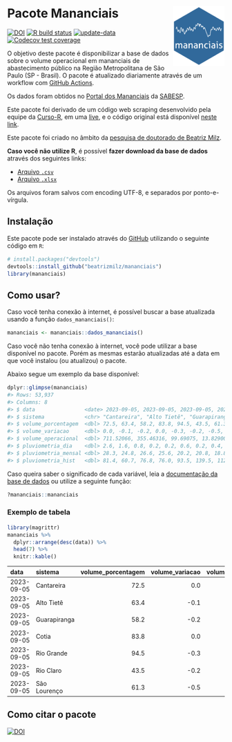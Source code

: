 
<!-- README.md is generated from README.Rmd. Please edit that file -->

# Pacote Mananciais <img src="man/figures/hexlogo.png" align="right" width = "120px"/>

<!-- badges: start -->

[![DOI](https://zenodo.org/badge/DOI/10.5281/zenodo.4733056.svg)](https://doi.org/10.5281/zenodo.4733056)
[![R build
status](https://github.com/beatrizmilz/mananciais/workflows/R-CMD-check/badge.svg)](https://github.com/beatrizmilz/mananciais/actions)
[![update-data](https://github.com/beatrizmilz/mananciais/actions/workflows/2-update_data.yaml/badge.svg)](https://github.com/beatrizmilz/mananciais/actions/workflows/2-update_data.yaml)
[![Codecov test
coverage](https://codecov.io/gh/beatrizmilz/mananciais/branch/master/graph/badge.svg)](https://codecov.io/gh/beatrizmilz/mananciais?branch=master)
<!-- badges: end -->

O objetivo deste pacote é disponibilizar a base de dados sobre o volume
operacional em mananciais de abastecimento público na Região
Metropolitana de São Paulo (SP - Brasil). O pacote é atualizado
diariamente através de um workflow com [GitHub
Actions](https://github.com/beatrizmilz/mananciais/actions).

Os dados foram obtidos no [Portal dos
Mananciais](http://mananciais.sabesp.com.br/Situacao) da
[SABESP](http://site.sabesp.com.br/site/Default.aspx).

Este pacote foi derivado de um código web scraping desenvolvido pela
equipe da [Curso-R](https://www.curso-r.com/), em uma
[live](https://youtu.be/jvZIxrMmOcQ), e o código original está
disponível [neste
link](https://github.com/curso-r/lives/blob/master/drafts/20200730_scraper_sabesp.R).

Este pacote foi criado no âmbito da [pesquisa de doutorado de Beatriz
Milz](https://beatrizmilz.github.io/tese/).

**Caso você não utilize R**, é possível **fazer download da base de
dados** através dos seguintes links:

- [Arquivo
  `.csv`](https://github.com/beatrizmilz/mananciais/raw/master/inst/extdata/mananciais.csv)
- [Arquivo
  `.xlsx`](https://github.com/beatrizmilz/mananciais/blob/master/inst/extdata/mananciais.xlsx?raw=true)

Os arquivos foram salvos com encoding UTF-8, e separados por
ponto-e-vírgula.

## Instalação

Este pacote pode ser instalado através do [GitHub](https://github.com/)
utilizando o seguinte código em `R`:

``` r
# install.packages("devtools")
devtools::install_github("beatrizmilz/mananciais")
library(mananciais)
```

## Como usar?

Caso você tenha conexão à internet, é possível buscar a base atualizada
usando a função `dados_mananciais()`:

``` r
mananciais <- mananciais::dados_mananciais() 
```

Caso você não tenha conexão à internet, você pode utilizar a base
disponível no pacote. Porém as mesmas estarão atualizadas até a data em
que você instalou (ou atualizou) o pacote.

Abaixo segue um exemplo da base disponível:

``` r
dplyr::glimpse(mananciais)
#> Rows: 53,937
#> Columns: 8
#> $ data                <date> 2023-09-05, 2023-09-05, 2023-09-05, 2023-09-05, 2…
#> $ sistema             <chr> "Cantareira", "Alto Tietê", "Guarapiranga", "Cotia…
#> $ volume_porcentagem  <dbl> 72.5, 63.4, 58.2, 83.8, 94.5, 43.5, 61.3, 72.5, 63…
#> $ volume_variacao     <dbl> 0.0, -0.1, -0.2, 0.0, -0.3, -0.2, -0.5, -0.1, 0.0,…
#> $ volume_operacional  <dbl> 711.52066, 355.46316, 99.69075, 13.82900, 105.9939…
#> $ pluviometria_dia    <dbl> 2.6, 1.6, 0.8, 0.2, 0.2, 0.6, 0.2, 0.4, 0.1, 0.2, …
#> $ pluviometria_mensal <dbl> 28.3, 24.8, 26.6, 25.6, 20.2, 20.8, 18.8, 25.7, 23…
#> $ pluviometria_hist   <dbl> 81.4, 60.7, 76.8, 76.0, 93.5, 139.5, 112.8, 81.4, …
```

Caso queira saber o significado de cada variável, leia a [documentação
da base de
dados](https://beatrizmilz.github.io/mananciais/reference/mananciais.html)
ou utilize a seguinte função:

``` r
?mananciais::mananciais
```

### Exemplo de tabela

``` r
library(magrittr)
mananciais %>% 
  dplyr::arrange(desc(data)) %>% 
  head(7) %>%
  knitr::kable()
```

| data       | sistema      | volume_porcentagem | volume_variacao | volume_operacional | pluviometria_dia | pluviometria_mensal | pluviometria_hist |
|:-----------|:-------------|-------------------:|----------------:|-------------------:|-----------------:|--------------------:|------------------:|
| 2023-09-05 | Cantareira   |               72.5 |             0.0 |          711.52066 |              2.6 |                28.3 |              81.4 |
| 2023-09-05 | Alto Tietê   |               63.4 |            -0.1 |          355.46316 |              1.6 |                24.8 |              60.7 |
| 2023-09-05 | Guarapiranga |               58.2 |            -0.2 |           99.69075 |              0.8 |                26.6 |              76.8 |
| 2023-09-05 | Cotia        |               83.8 |             0.0 |           13.82900 |              0.2 |                25.6 |              76.0 |
| 2023-09-05 | Rio Grande   |               94.5 |            -0.3 |          105.99393 |              0.2 |                20.2 |              93.5 |
| 2023-09-05 | Rio Claro    |               43.5 |            -0.2 |            5.94007 |              0.6 |                20.8 |             139.5 |
| 2023-09-05 | São Lourenço |               61.3 |            -0.5 |           54.46237 |              0.2 |                18.8 |             112.8 |

## Como citar o pacote

[![DOI](https://zenodo.org/badge/DOI/10.5281/zenodo.4733056.svg)](https://doi.org/10.5281/zenodo.4733056)
